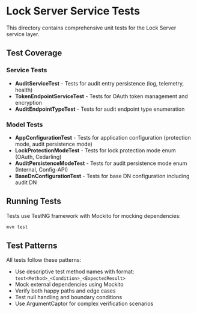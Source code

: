 # Lock Server Service Tests

This directory contains comprehensive unit tests for the Lock Server service layer.

## Test Coverage

### Service Tests

- **AuditServiceTest** - Tests for audit entry persistence (log, telemetry, health)
- **TokenEndpointServiceTest** - Tests for OAuth token management and encryption
- **AuditEndpointTypeTest** - Tests for audit endpoint type enumeration

### Model Tests

- **AppConfigurationTest** - Tests for application configuration (protection mode, audit persistence mode)
- **LockProtectionModeTest** - Tests for lock protection mode enum (OAuth, Cedarling)
- **AuditPersistenceModeTest** - Tests for audit persistence mode enum (Internal, Config-API)
- **BaseDnConfigurationTest** - Tests for base DN configuration including audit DN

## Running Tests

Tests use TestNG framework with Mockito for mocking dependencies:

```bash
mvn test
```

## Test Patterns

All tests follow these patterns:
- Use descriptive test method names with format: `test<Method>_<Condition>_<ExpectedResult>`
- Mock external dependencies using Mockito
- Verify both happy paths and edge cases
- Test null handling and boundary conditions
- Use ArgumentCaptor for complex verification scenarios
